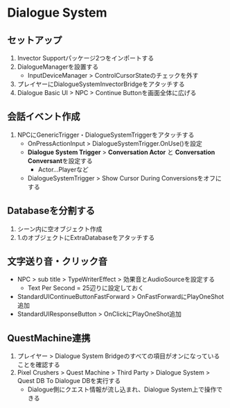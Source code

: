 # Dialogue System

## セットアップ

1. Invector Supportパッケージ2つをインポートする
2. DialogueManagerを設置する
   - InputDeviceManager > ControlCursorStateのチェックを外す
3. プレイヤーにDialogueSystemInvectorBridgeをアタッチする
4. Dialogue Basic UI > NPC > Continue Buttonを画面全体に広げる

## 会話イベント作成

1. NPCにGenericTrigger・DialogueSystemTriggerをアタッチする
   - OnPressActionInput > DialogueSystemTrigger.OnUse()を設定
   - **Dialogue System Trigger** > **Conversation Actor** と **Conversation Conversant**を設定する
     - Actor…Playerなど
   - DialogueSystemTrigger > Show Cursor During Conversionsをオフにする

## Databaseを分割する

1. シーン内に空オブジェクト作成
2. 1.のオブジェクトにExtraDatabaseをアタッチする

## 文字送り音・クリック音

- NPC > sub title > TypeWriterEffect > 効果音とAudioSourceを設定する
  - Text Per Second = 25辺りに設定しておく
- StandardUIContinueButtonFastForward > OnFastForwardにPlayOneShot追加
- StandardUIResponseButton > OnClickにPlayOneShot追加

## QuestMachine連携

1. プレイヤー > Dialogue System Bridgeのすべての項目がオンになっていることを確認する
2. Pixel Crushers > Quest Machine > Third Party > Dialogue System > Quest DB To Dialogue DBを実行する
   - Dialogue側にクエスト情報が流し込まれ、Dialogue System上で操作できる
